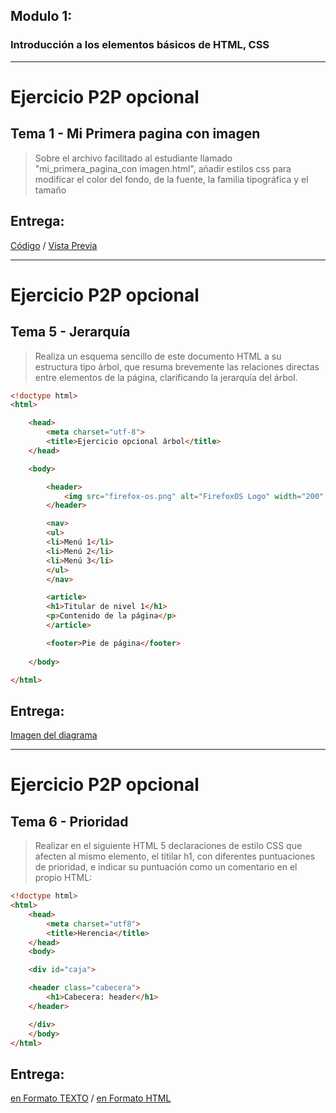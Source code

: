 ﻿Modulo 1:---### Introducción a los elementos básicos de HTML, CSS---# Ejercicio P2P opcional## Tema 1 - Mi Primera pagina con imagen>Sobre el archivo facilitado al estudiante llamado "mi_primera_pagina_con imagen.html", añadir estilos css para modificar el color del fondo, de la fuente, la familia tipográfica y el tamaño## Entrega:[Código](https://raw.githubusercontent.com/GarciaGArturo/moocHTML5/master/mod_01/mi_primera_pagina_con_imagen.html) / [Vista Previa](https://garciagarturo.github.io/moocHTML5/mod_01/mi_primera_pagina_con_imagen.html)---# Ejercicio P2P opcional## Tema 5 - Jerarquía> Realiza un esquema sencillo de este documento HTML a su estructura tipo árbol, que resuma brevemente las relaciones directas entre elementos de la página, clarificando la jerarquía del árbol.```html<!doctype html><html>	<head>		<meta charset="utf-8">		<title>Ejercicio opcional árbol</title>	</head>	<body>		<header>			<img src="firefox-os.png" alt="FirefoxOS Logo" width="200" height="164">		</header>		<nav>	    <ul>        <li>Menú 1</li>        <li>Menú 2</li>        <li>Menú 3</li>	    </ul>		</nav>		<article>	    <h1>Titular de nivel 1</h1>	    <p>Contenido de la página</p>		</article>		<footer>Pie de página</footer>			</body></html>```## Entrega:[Imagen del diagrama](https://garciagarturo.github.io/moocHTML5/mod_01/esquema-arbol.jpg) ---# Ejercicio P2P opcional## Tema 6 - Prioridad> Realizar en el siguiente HTML 5 declaraciones de estilo CSS que afecten al mismo elemento, el titilar h1, con diferentes puntuaciones de prioridad, e indicar su puntuación como un comentario en el propio HTML:```html<!doctype html><html>	<head>		<meta charset="utf­8">		<title>Herencia</title>	</head>	<body>	<div id="caja">	<header class="cabecera">		<h1>Cabecera: header</h1>	</header>	</div>	</body></html>```## Entrega:[en Formato TEXTO](https://garciagarturo.github.io/moocHTML5/mod_01/prioridad.txt) / [en Formato HTML](https://raw.githubusercontent.com/GarciaGArturo/moocHTML5/master/mod_01/prioridad.html)